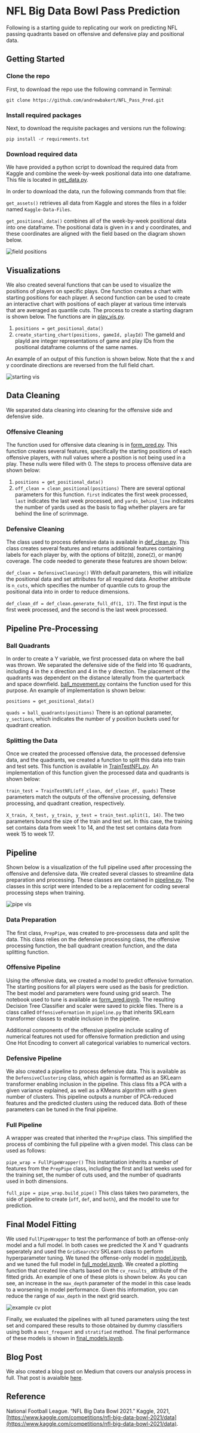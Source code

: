 # NFL Big Data Bowl Pass Prediction

Following is a starting guide to replicating our work on predicting NFL passing quadrants based on offensive and defensive play and positional data. 

## Getting Started

### Clone the repo
First, to download the repo use the following command in Terminal: 

`git clone https://github.com/andrewbakert/NFL_Pass_Pred.git`

### Install required packages
Next, to download the requisite packages and versions run the following: 

`pip install -r requirements.txt`

### Download required data
We have provided a python script to download the required data from Kaggle and combine the week-by-week positional data into one dataframe. This file is located in [get_data.py](get_data.py).

In order to download the data, run the following commands from that file:

`get_assets()` retrieves all data from Kaggle and stores the files in a folder named `Kaggle-Data-Files`.

`get_positional_data()` combines all of the week-by-week positional data into one dataframe. The positional data is given in x and y coordinates, and these coordinates are aligned with the field based on the diagram shown below.

![field positions](https://www.googleapis.com/download/storage/v1/b/kaggle-user-content/o/inbox%2F3258%2F820e86013d48faacf33b7a32a15e814c%2FIncreasing%20Dir%20and%20O.png?generation=1572285857588233&alt=media)

## Visualizations
We also created several functions that can be used to visualize the positions of players on specific plays. One function creates a chart with starting positions for each player. A second function can be used to create an interactive chart with positions of each player at various time intervals that are averaged as quantile cuts. The process to create a starting diagram is shown below. The functions are in [play_vis.py](play_vis.py).
1) `positions = get_positional_data()`
2) `create_starting_chart(positions, gameId, playId)` The gameId and playId are integer representations of game and play IDs from the positional dataframe columns of the same names.

An example of an output of this function is shown below. Note that the x and y coordinate directions are reversed from the full field chart.

![starting vis](visualizations/first_play_starting.png)

## Data Cleaning
We separated data cleaning into cleaning for the offensive side and defensive side.

### Offensive Cleaning
The function used for offensive data cleaning is in [form_pred.py](form_pred.py). This function creates several features, specifically the starting positions of each offensive players, with null values where a position is not being used in a play. These nulls were filled with 0. The steps to process offensive data are shown below:
1) `positions = get_positional_data()`
2) `off_clean = clean_positional(positions)` There are several optional parameters for this function. `first` indicates the first week processed, `last` indicates the last week processed, and `yards_behind_line` indicates the number of yards used as the basis to flag whether players are far behind the line of scrimmage.

### Defensive Cleaning
The class used to process defensive data is available in [def_clean.py](def_clean.py). This class creates several features and returns additional features containing labels for each player by, with the options of blitz(`B`), zone(`Z`), or man(`M`) coverage. The code needed to generate these features are shown below:

`def_clean = DefensiveCleaning()` With default parameters, this will initialize the positional data and set attributes for all required data. Another attribute is `n_cuts`, which specifies the number of quantile cuts to group the positional data into in order to reduce dimensions.

`def_clean_df = def_clean.generate_full_df(1, 17)`. The first input is the first week processed, and the second is the last week processed.

## Pipeline Pre-Processing

### Ball Quadrants
In order to create a Y variable, we first processed data on where the ball was thrown. We separated the defensive side of the field into 16 quadrants, including 4 in the x direction and 4 in the y direction. The placement of the quadrants was dependent on the distance laterally from the quarterback and space downfield. [ball_movement.py](ball_movement.py) contains the function used for this purpose. An example of implementation is shown below:

`positions = get_positional_data()`

`quads = ball_quadrants(positions)` There is an optional parameter, `y_sections`, which indicates the number of y position buckets used for quadrant creation.

### Splitting the Data
Once we created the processed offensive data, the processed defensive data, and the quadrants, we created a function to split this data into train and test sets. This function is available in [TrainTestNFL.py](TrainTestNFL.py). An implementation of this function given the processed data and quadrants is shown below:

`train_test = TrainTestNFL(off_clean, def_clean_df, quads)` These parameters match the outputs of the offensive processing, defensive processing, and quadrant creation, respectively.

`X_train, X_test, y_train, y_test = train_test.split(1, 14)`. The two parameters bound the size of the train and test set. In this case, the training set contains data from week 1 to 14, and the test set contains data from week 15 to week 17.

## Pipeline
Shown below is a visualization of the full pipeline used after processing the offensive and defensive data. We created several classes to streamline data preparation and processing. These classes are contained in [pipeline.py](pipeline.py). The classes in this script were intended to be a replacement for coding several processing steps when training. 

![pipe vis](visualizations/final_pipeline_vis.png)

### Data Preparation
The first class, `PrepPipe`, was created to pre-processess data and split the data. This class relies on the defensive processing class, the offensive processing function, the ball quadrant creation function, and the data splitting function.

### Offensive Pipeline
Using the offensive data, we created a model to predict offensive formation. The starting positions for all players were used as the basis for prediction. The best model and parameters were found using grid search. The notebook used to tune is available as [form_pred.ipynb](form_pred.ipynb). The resulting Decision Tree Classifier and scaler were saved to pickle files. There is a class called `OffensiveFormation` in `pipeline.py` that inherits SKLearn transformer classes to enable inclusion in the pipeline. 

Additional components of the offensive pipeline include scaling of numerical features not used for offensive formation prediction and using One Hot Encoding to convert all categorical variables to numerical vectors.

### Defensive Pipeline
We also created a pipeline to process defensive data. This is available as the `DefensiveClustering` class, which again is formatted as an SKLearn transformer enabling inclusion in the pipeline. This class fits a PCA with a given variance explained, as well as a KMeans algorithm with a given number of clusters. This pipeline outputs a number of PCA-reduced features and the predicted clusters using the reduced data. Both of these parameters can be tuned in the final pipeline.

### Full Pipeline
A wrapper was created that inherited the `PrepPipe` class. This simplified the process of combining the full pipeline with a given model. This class can be used as follows:

`pipe_wrap = FullPipeWrapper()` This instantiation inherits a number of features from the `PrepPipe` class, including the first and last weeks used for the training set, the number of cuts used, and the number of quadrants used in both dimensions.

`full_pipe = pipe_wrap.build_pipe()` This class takes two parameters, the side of pipeline to create (`off`, `def`, and `both`), and the model to use for prediction.

## Final Model Fitting
We used `FullPipeWrapper` to test the performance of both an offense-only model and a full model. In both cases we predicted the X and Y quadrants seperately and used the `GridSearchCV` SKLearn class to perform hyperparameter tuning. We tuned the offense-only model in [model.ipynb](model.ipynb), and we tuned the full model in [full_model.ipynb](full_model.ipynb). We created a plotting function that created line charts based on the `cv_results_` attribute of the fitted grids. An example of one of these plots is shown below. As you can see, an increase in the `max_depth` parameter of the model in this case leads to a worsening in model performance. Given this information, you can reduce the range of `max_depth` in the next grid search.

![example cv plot](visualizations/example_split_plot.png)

Finally, we evaluated the pipelines with all tuned parameters using the test set and compared these results to those obtained by dummy classifiers using both a `most_frequent` and `stratified` method. The final performance of these models is shown in [final_models.ipynb](final_models.ipynb).

## Blog Post
We also created a blog post on Medium that covers our analysis process in full. That post is avaialble [here](https://medium.com/@benwolbransky/2019-nfl-big-data-bowl-pass-prediction-cce95fa31f82).

## Reference
National Football League. “NFL Big Data Bowl 2021.” Kaggle, 2021, [https://www.kaggle.com/competitions/nfl-big-data-bowl-2021/data](https://www.kaggle.com/competitions/nfl-big-data-bowl-2021/data). 
